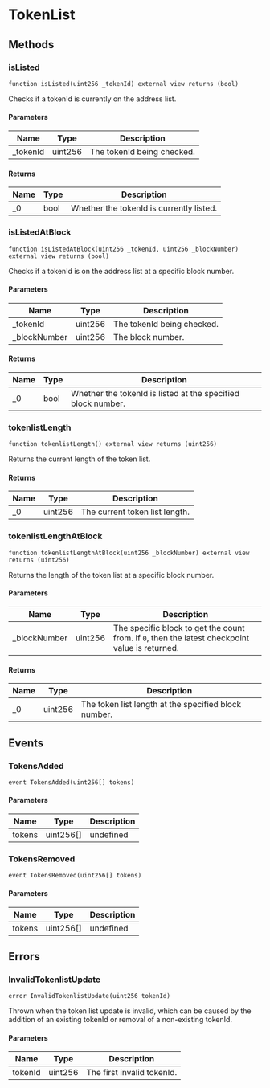 # TokenList









## Methods

### isListed

```solidity
function isListed(uint256 _tokenId) external view returns (bool)
```

Checks if a tokenId is currently on the address list.



#### Parameters

| Name | Type | Description |
|---|---|---|
| _tokenId | uint256 | The tokenId being checked. |

#### Returns

| Name | Type | Description |
|---|---|---|
| _0 | bool | Whether the tokenId is currently listed. |

### isListedAtBlock

```solidity
function isListedAtBlock(uint256 _tokenId, uint256 _blockNumber) external view returns (bool)
```

Checks if a tokenId is on the address list at a specific block number.



#### Parameters

| Name | Type | Description |
|---|---|---|
| _tokenId | uint256 | The tokenId being checked. |
| _blockNumber | uint256 | The block number. |

#### Returns

| Name | Type | Description |
|---|---|---|
| _0 | bool | Whether the tokenId is listed at the specified block number. |

### tokenlistLength

```solidity
function tokenlistLength() external view returns (uint256)
```

Returns the current length of the token list.




#### Returns

| Name | Type | Description |
|---|---|---|
| _0 | uint256 | The current token list length. |

### tokenlistLengthAtBlock

```solidity
function tokenlistLengthAtBlock(uint256 _blockNumber) external view returns (uint256)
```

Returns the length of the token list at a specific block number.



#### Parameters

| Name | Type | Description |
|---|---|---|
| _blockNumber | uint256 | The specific block to get the count from. If `0`, then the latest checkpoint value is returned. |

#### Returns

| Name | Type | Description |
|---|---|---|
| _0 | uint256 | The token list length at the specified block number. |



## Events

### TokensAdded

```solidity
event TokensAdded(uint256[] tokens)
```





#### Parameters

| Name | Type | Description |
|---|---|---|
| tokens  | uint256[] | undefined |

### TokensRemoved

```solidity
event TokensRemoved(uint256[] tokens)
```





#### Parameters

| Name | Type | Description |
|---|---|---|
| tokens  | uint256[] | undefined |



## Errors

### InvalidTokenlistUpdate

```solidity
error InvalidTokenlistUpdate(uint256 tokenId)
```

Thrown when the token list update is invalid, which can be caused by the addition of an existing tokenId or removal of a non-existing tokenId.



#### Parameters

| Name | Type | Description |
|---|---|---|
| tokenId | uint256 | The first invalid tokenId. |


